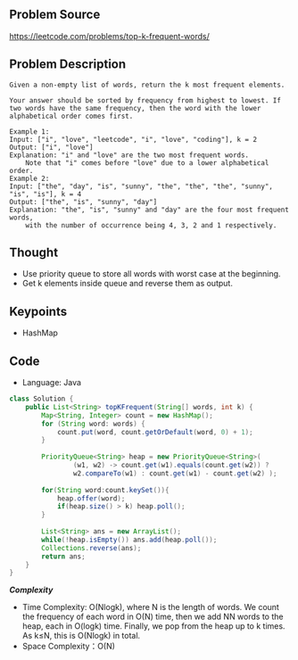 ## Problem Source
https://leetcode.com/problems/top-k-frequent-words/

## Problem Description
```
Given a non-empty list of words, return the k most frequent elements.

Your answer should be sorted by frequency from highest to lowest. If two words have the same frequency, then the word with the lower alphabetical order comes first.

Example 1:
Input: ["i", "love", "leetcode", "i", "love", "coding"], k = 2
Output: ["i", "love"]
Explanation: "i" and "love" are the two most frequent words.
    Note that "i" comes before "love" due to a lower alphabetical order.
Example 2:
Input: ["the", "day", "is", "sunny", "the", "the", "the", "sunny", "is", "is"], k = 4
Output: ["the", "is", "sunny", "day"]
Explanation: "the", "is", "sunny" and "day" are the four most frequent words,
    with the number of occurrence being 4, 3, 2 and 1 respectively.
```

## Thought
- Use priority queue to store all words with worst case at the beginning.
- Get k elements inside queue and reverse them as output.

## Keypoints
- HashMap


## Code
* Language: Java

```Java
class Solution {
    public List<String> topKFrequent(String[] words, int k) {
        Map<String, Integer> count = new HashMap();
        for (String word: words) {
            count.put(word, count.getOrDefault(word, 0) + 1);
        }
        
        PriorityQueue<String> heap = new PriorityQueue<String>(
                (w1, w2) -> count.get(w1).equals(count.get(w2)) ?
                w2.compareTo(w1) : count.get(w1) - count.get(w2) );
        
        for(String word:count.keySet()){
            heap.offer(word);
            if(heap.size() > k) heap.poll();
        }
        
        List<String> ans = new ArrayList();
        while(!heap.isEmpty()) ans.add(heap.poll());
        Collections.reverse(ans);
        return ans;
    }
}
```

***Complexity***

- Time Complexity: O(Nlogk), where N is the length of words. We count the frequency of each word in O(N) time, then we add NN words to the heap, each in O(logk) time. Finally, we pop from the heap up to k times. As k≤N, this is O(Nlogk) in total.
- Space Complexity：O(N)
